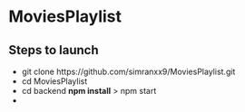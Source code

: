 # MoviesPlaylist
## Steps to launch
<ul>
  <li>git clone https://github.com/simranxx9/MoviesPlaylist.git</li>
  <li>cd MoviesPlaylist</li>
  <li>cd backend
    <b> npm install</b>
> npm start
  </li>
  <li></li>
 </ul>
